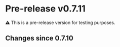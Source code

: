 # Pre-release v0.7.11

⚠️ This is a pre-release version for testing purposes.

## Changes since 0.7.10

